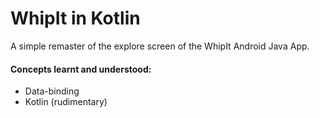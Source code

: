 # WhipIt in Kotlin
A simple remaster of the explore screen of the WhipIt Android Java App.

#### Concepts learnt and understood:
- Data-binding
- Kotlin (rudimentary)

